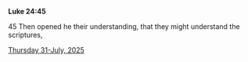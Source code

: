 **Luke 24:45**

45 Then opened he their understanding, that they might understand the scriptures,

[Thursday 31-July, 2025](https://getbible.life/kjv/Luke/24/45)
